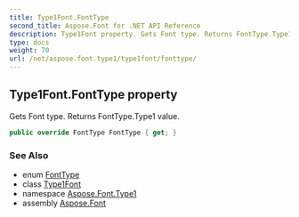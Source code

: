 ```yaml
---
title: Type1Font.FontType
second_title: Aspose.Font for .NET API Reference
description: Type1Font property. Gets Font type. Returns FontType.Type1 value
type: docs
weight: 70
url: /net/aspose.font.type1/type1font/fonttype/
---
```

## Type1Font.FontType property

Gets Font type. Returns FontType.Type1 value.

```csharp
public override FontType FontType { get; }
```

### See Also

* enum [FontType](../../../aspose.font/fonttype/)
* class [Type1Font](../)
* namespace [Aspose.Font.Type1](../../type1font/)
* assembly [Aspose.Font](../../../)


